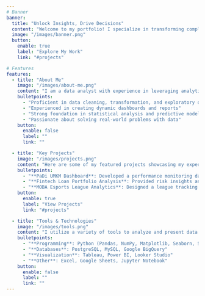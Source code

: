 ```yaml
---
# Banner
banner:
  title: "Unlock Insights, Drive Decisions"
  content: "Welcome to my portfolio! I specialize in transforming complex data into actionable insights, helping businesses make data-driven decisions with confidence."
  image: "/images/banner.png"
  button:
    enable: true
    label: "Explore My Work"
    link: "#projects"

# Features
features:
  - title: "About Me"
    image: "/images/about-me.png"
    content: "I am a data analyst with experience in leveraging analytics, visualization, and storytelling to uncover patterns and drive business success. My expertise includes Python, SQL, Tableau, and Excel."
    bulletpoints:
      - "Proficient in data cleaning, transformation, and exploratory data analysis (EDA)"
      - "Experienced in creating dynamic dashboards and reports"
      - "Strong foundation in statistical analysis and predictive modeling"
      - "Passionate about solving real-world problems with data"
    button:
      enable: false
      label: ""
      link: ""

  - title: "Key Projects"
    image: "/images/projects.png"
    content: "Here are some of my featured projects showcasing my expertise in data analysis and visualization."
    bulletpoints:
      - "**PaDi UMKM Dashboard**: Developed a performance monitoring dashboard using Google Analytics data to track user behavior and marketing impact."
      - "**Fintech Loan Portfolio Analysis**: Provided risk insights and segmentation analysis for executive decision-making."
      - "**MOBA Esports League Analytics**: Designed a league tracking system with detailed match statistics and performance metrics."
    button:
      enable: true
      label: "View Projects"
      link: "#projects"

  - title: "Tools & Technologies"
    image: "/images/tools.png"
    content: "I utilize a variety of tools to analyze and present data effectively."
    bulletpoints:
      - "**Programming**: Python (Pandas, NumPy, Matplotlib, Seaborn, Scikit-learn)"
      - "**Databases**: PostgreSQL, MySQL, Google BigQuery"
      - "**Visualization**: Tableau, Power BI, Looker Studio"
      - "**Other**: Excel, Google Sheets, Jupyter Notebook"
    button:
      enable: false
      label: ""
      link: ""
---
```

